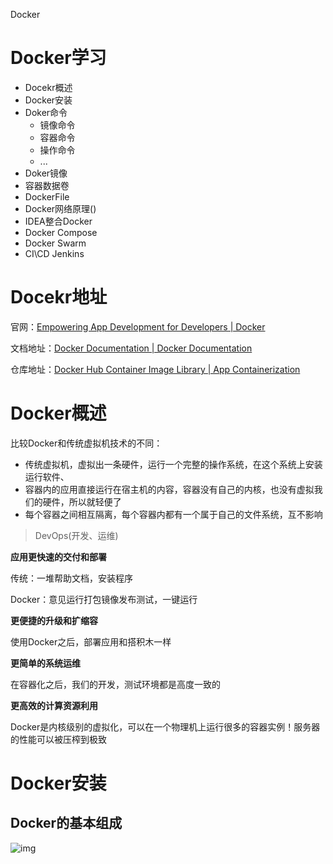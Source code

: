 Docker

# Docker学习

* Docekr概述
* Docker安装
* Doker命令
  * 镜像命令
  * 容器命令
  * 操作命令
  * ...
* Doker镜像
* 容器数据卷
* DockerFile
* Docker网络原理()
* IDEA整合Docker
* Docker Compose
* Docker Swarm 
* CI\CD Jenkins

# Docekr地址

官网：[Empowering App Development for Developers | Docker](https://www.docker.com/)

文档地址：[Docker Documentation | Docker Documentation](https://docs.docker.com/)

仓库地址：[Docker Hub Container Image Library | App Containerization](https://hub.docker.com/)

# Docker概述

比较Docker和传统虚拟机技术的不同：

* 传统虚拟机，虚拟出一条硬件，运行一个完整的操作系统，在这个系统上安装运行软件、
* 容器内的应用直接运行在宿主机的内容，容器没有自己的内核，也没有虚拟我们的硬件，所以就轻便了
* 每个容器之间相互隔离，每个容器内都有一个属于自己的文件系统，互不影响

> DevOps(开发、运维)

**应用更快速的交付和部署**

传统：一堆帮助文档，安装程序

Docker：意见运行打包镜像发布测试，一键运行

**更便捷的升级和扩缩容**

使用Docker之后，部署应用和搭积木一样

**更简单的系统运维**

在容器化之后，我们的开发，测试环境都是高度一致的

**更高效的计算资源利用**

Docker是内核级别的虚拟化，可以在一个物理机上运行很多的容器实例！服务器的性能可以被压榨到极致  

# Docker安装

## Docker的基本组成

![img](https://gimg2.baidu.com/image_search/src=http%3A%2F%2Fcdn.learnku.com%2Fuploads%2Fimages%2F202003%2F18%2F22215%2Fv7N8wg4sy3.png%21large&refer=http%3A%2F%2Fcdn.learnku.com&app=2002&size=f9999,10000&q=a80&n=0&g=0n&fmt=jpeg?sec=1648907607&t=0f2c40ffec6ff4440163bd7650cff630)